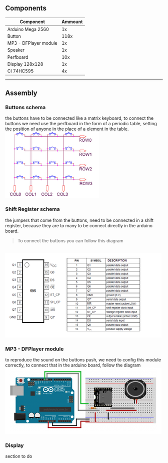 ## Components

| Component  | Ammount  |
|-----|-----|
|  Arduino Mega 2560 |  1x  |
| Button | 118x |
| MP3 - DFPlayer module | 1x |
| Speaker | 1x |
| Perfboard | 10x |
| Display 128x128 | 1x |
| CI  74HC595 | 4x |

---
## Assembly

### Buttons schema

the buttons have to be connected like a matrix keyboard, to connect the buttons we need use the perfboard in the form of a periodic table, setting the position of anyone in the place of a element in the table.
<br>
<img src="./docs/buttons.PNG" style="width:300px"> 
<br>

### Shift Register schema

the jumpers that come from the buttons, need to be connected in a shift register, because they are to many to be connect directly in the arduino board. 
> To connect the buttons you can follow this diagram

<br>
<img src="./docs/shiftregister.PNG" style="width:500px">
<br>

### MP3 - DFPlayer module
to reproduce the sound on the buttons push, we need to config this module correctly, to connect that in the arduino board, follow the diagram
<br>
<img src="./docs/mp3player.PNG" style="width:500px">
<br>

### Display

section to do
